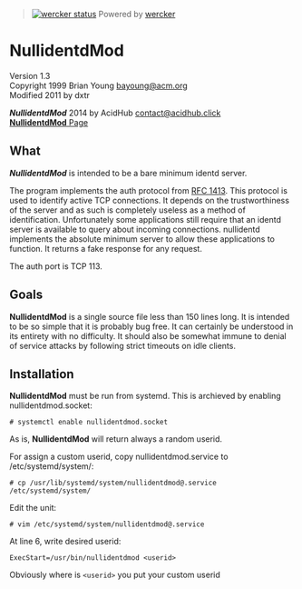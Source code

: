 > [![wercker status](https://app.wercker.com/status/9c3a8e576fd1d5c13eff366c14841bec/s "wercker status")](https://app.wercker.com/project/bykey/9c3a8e576fd1d5c13eff366c14841bec)
Powered by [wercker](http://wercker.com/)

# **NullidentdMod**

Version 1.3   
Copyright 1999 Brian Young <bayoung@acm.org>   
Modified 2011 by dxtr

***NullidentdMod*** 2014 by AcidHub <contact@acidhub.click>   
[**NullidentdMod** Page](http://git.acidhub.click/nullidentdmod/)

## What

***NullidentdMod*** is intended to be a bare minimum identd server.

The program implements the auth protocol from [RFC 1413](http://www.rfc-base.org/rfc-1413.html).  This protocol is used to identify active TCP connections.  It depends on the trustworthiness of the server and as such is completely useless as a method of identification.  Unfortunately some applications still require that an identd server is available to query about incoming connections.  nullidentd implements the absolute minimum server to allow these applications to function. It returns a fake response for any request.

The auth port is TCP 113.

## Goals

**NullidentdMod** is a single source file less than 150 lines long.  It is intended to be so simple that it is probably bug free.  It can certainly be understood in its entirety with no difficulty.  It should also be somewhat immune to denial of service attacks by following strict timeouts on idle clients.

## Installation

**NullidentdMod** must be run from systemd.
This is archieved by enabling nullidentdmod.socket:

    # systemctl enable nullidentdmod.socket

As is, **NullidentdMod** will return always a random userid.

For assign a custom userid, copy nullidentdmod.service to /etc/systemd/system/:

    # cp /usr/lib/systemd/system/nullidentdmod@.service /etc/systemd/system/

Edit the unit:

    # vim /etc/systemd/system/nullidentdmod@.service

At line 6, write desired userid:

    ExecStart=/usr/bin/nullidentdmod <userid>

Obviously where is `<userid>` you put your custom userid
